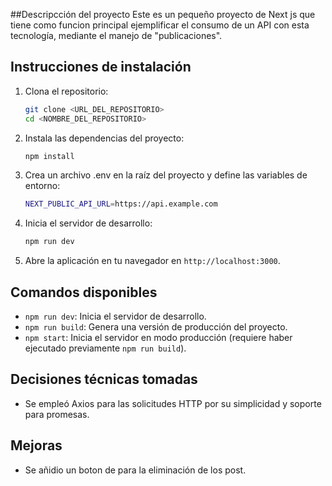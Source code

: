 ##Descripcción del proyecto
Este es un pequeño proyecto de Next js que tiene como funcion principal ejemplificar el consumo de un API con esta tecnología, mediante el manejo de "publicaciones".

## Instrucciones de instalación

1. Clona el repositorio:
   ```bash
   git clone <URL_DEL_REPOSITORIO>
   cd <NOMBRE_DEL_REPOSITORIO>
   ```

2. Instala las dependencias del proyecto:
   ```bash
   npm install
   ```
3. Crea un archivo .env en la raíz del proyecto y define las variables de entorno:
   ```bash
   NEXT_PUBLIC_API_URL=https://api.example.com
   ```
   
4. Inicia el servidor de desarrollo:
   ```bash
   npm run dev
   ```

5. Abre la aplicación en tu navegador en `http://localhost:3000`.

## Comandos disponibles

- `npm run dev`: Inicia el servidor de desarrollo.
- `npm run build`: Genera una versión de producción del proyecto.
- `npm start`: Inicia el servidor en modo producción (requiere haber ejecutado previamente `npm run build`).

## Decisiones técnicas tomadas

- Se empleó Axios para las solicitudes HTTP por su simplicidad y soporte para promesas.

## Mejoras

- Se añidio un boton de para la eliminación de los post.
